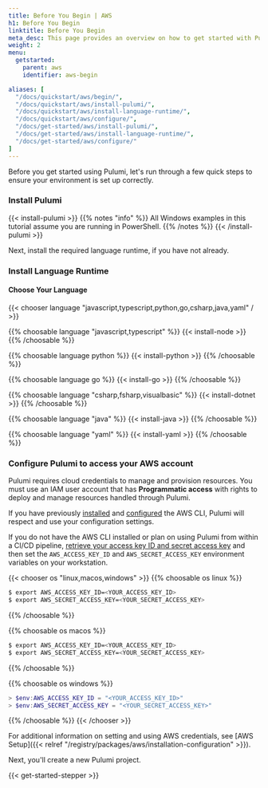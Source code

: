 ```yaml
---
title: Before You Begin | AWS
h1: Before You Begin
linktitle: Before You Begin
meta_desc: This page provides an overview on how to get started with Pulumi when starting an AWS project.
weight: 2
menu:
  getstarted:
    parent: aws
    identifier: aws-begin

aliases: [
  "/docs/quickstart/aws/begin/",
  "/docs/quickstart/aws/install-pulumi/",
  "/docs/quickstart/aws/install-language-runtime/",
  "/docs/quickstart/aws/configure/",
  "/docs/get-started/aws/install-pulumi/",
  "/docs/get-started/aws/install-language-runtime/",
  "/docs/get-started/aws/configure/"
]
---
```


Before you get started using Pulumi, let's run through a few quick steps to ensure your environment is set up correctly.

### Install Pulumi

{{< install-pulumi >}}
{{% notes "info" %}}
All Windows examples in this tutorial assume you are running in PowerShell.
{{% /notes %}}
{{< /install-pulumi >}}

Next, install the required language runtime, if you have not already.

### Install Language Runtime

#### Choose Your Language

{{< chooser language "javascript,typescript,python,go,csharp,java,yaml" / >}}

{{% choosable language "javascript,typescript" %}}
{{< install-node >}}
{{% /choosable %}}

{{% choosable language python %}}
{{< install-python >}}
{{% /choosable %}}

{{% choosable language go %}}
{{< install-go >}}
{{% /choosable %}}

{{% choosable language "csharp,fsharp,visualbasic" %}}
{{< install-dotnet >}}
{{% /choosable %}}

{{% choosable language "java" %}}
{{< install-java >}}
{{% /choosable %}}

{{% choosable language "yaml" %}}
{{< install-yaml >}}
{{% /choosable %}}

### Configure Pulumi to access your AWS account

Pulumi requires cloud credentials to manage and provision resources. You must use an IAM user account that has **Programmatic access** with rights to deploy and manage resources handled through Pulumi.

If you have previously <a href="https://docs.aws.amazon.com/cli/latest/userguide/cli-chap-install.html" target="_blank">installed</a> and <a href="https://docs.aws.amazon.com/cli/latest/userguide/cli-chap-configure.html" target="_blank">configured</a> the AWS CLI, Pulumi will respect and use your configuration settings.

If you do not have the AWS CLI installed or plan on using Pulumi from within a CI/CD pipeline, <a href="https://docs.aws.amazon.com/general/latest/gr/aws-sec-cred-types.html#access-keys-and-secret-access-keys" target="_blank">retrieve your access key ID and secret access key</a> and then set the `AWS_ACCESS_KEY_ID` and `AWS_SECRET_ACCESS_KEY` environment variables on your workstation.

{{< chooser os "linux,macos,windows" >}}
{{% choosable os linux %}}

```bash
$ export AWS_ACCESS_KEY_ID=<YOUR_ACCESS_KEY_ID>
$ export AWS_SECRET_ACCESS_KEY=<YOUR_SECRET_ACCESS_KEY>
```

{{% /choosable %}}

{{% choosable os macos %}}

```bash
$ export AWS_ACCESS_KEY_ID=<YOUR_ACCESS_KEY_ID>
$ export AWS_SECRET_ACCESS_KEY=<YOUR_SECRET_ACCESS_KEY>
```

{{% /choosable %}}

{{% choosable os windows %}}

```powershell
> $env:AWS_ACCESS_KEY_ID = "<YOUR_ACCESS_KEY_ID>"
> $env:AWS_SECRET_ACCESS_KEY = "<YOUR_SECRET_ACCESS_KEY>"
```

{{% /choosable %}}
{{< /chooser >}}

For additional information on setting and using AWS credentials, see [AWS Setup]({{< relref "/registry/packages/aws/installation-configuration" >}}).

Next, you'll create a new Pulumi project.

{{< get-started-stepper >}}
